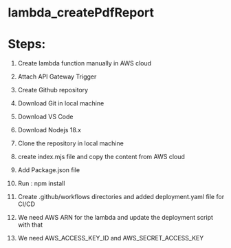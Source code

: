 # lambda_createPdfReport


# Steps:
1) Create lambda function manually in AWS cloud
2) Attach API Gateway Trigger
3) Create Github repository
4) Download Git in local machine
5) Download VS Code
6) Download Nodejs 18.x
7) Clone the repository in local machine
8) create index.mjs file and copy the content from AWS cloud
9) Add Package.json file
10) Run : npm install

11) Create .github/workflows directories and added deployment.yaml file for CI/CD
12) We need AWS ARN for the lambda and update the deployment script with that
13) We need AWS_ACCESS_KEY_ID and AWS_SECRET_ACCESS_KEY 